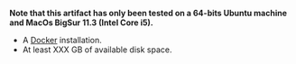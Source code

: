 __Note that this artifact has only been tested on a 64-bits Ubuntu machine and 
MacOs BigSur 11.3 (Intel Core i5).__

* A [Docker](https://docs.docker.com/get-docker/) installation.
* At least XXX GB of available disk space.
